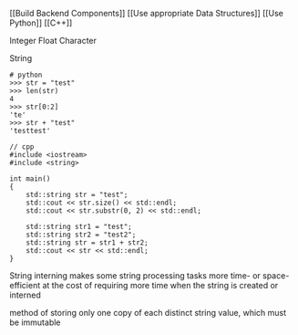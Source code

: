 [[Build Backend Components]]
[[Use appropriate Data Structures]]
[[Use Python]] [[C++]]

Integer
Float
Character

String
```
# python
>>> str = "test"
>>> len(str)
4
>>> str[0:2]
'te'
>>> str + "test"
'testtest'
```

```
// cpp
#include <iostream>
#include <string>

int main()
{
    std::string str = "test";
	std::cout << str.size() << std::endl;
    std::cout << str.substr(0, 2) << std::endl;
    
    std::string str1 = "test";
    std::string str2 = "test2";
    std::string str = str1 + str2;
    std::cout << str << std::endl;
}
```


String interning
makes some string processing tasks more time- or space-efficient at the cost of requiring more time when the string is created or interned

method of storing only one copy of each distinct string value, which must be immutable